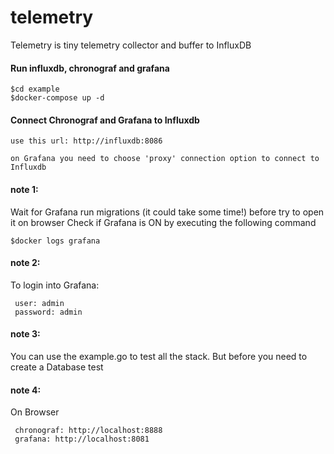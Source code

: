 # telemetry
Telemetry is tiny telemetry collector and buffer to InfluxDB

#### Run influxdb, chronograf and grafana
  ```
  $cd example
  $docker-compose up -d
  ```
#### Connect Chronograf and Grafana to Influxdb
  ```
  use this url: http://influxdb:8086
  
  on Grafana you need to choose 'proxy' connection option to connect to Influxdb  
  ```
  
#### note 1: 
Wait for Grafana run migrations (it could take some time!) before try to open it on browser
Check if Grafana is ON by executing the following command
```
$docker logs grafana
```

#### note 2:
To login into Grafana:
``` 
 user: admin
 password: admin
```

#### note 3:
You can use the example.go to test all the stack.
But before you need to create a Database test

#### note 4:
On Browser
``` 
 chronograf: http://localhost:8888
 grafana: http://localhost:8081
```


